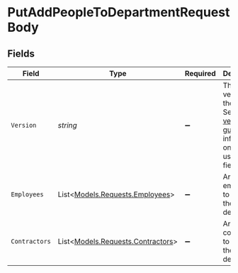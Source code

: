 # PutAddPeopleToDepartmentRequestBody


## Fields

| Field                                                                                                                                                                         | Type                                                                                                                                                                          | Required                                                                                                                                                                      | Description                                                                                                                                                                   |
| ----------------------------------------------------------------------------------------------------------------------------------------------------------------------------- | ----------------------------------------------------------------------------------------------------------------------------------------------------------------------------- | ----------------------------------------------------------------------------------------------------------------------------------------------------------------------------- | ----------------------------------------------------------------------------------------------------------------------------------------------------------------------------- |
| `Version`                                                                                                                                                                     | *string*                                                                                                                                                                      | :heavy_minus_sign:                                                                                                                                                            | The current version of the object. See the [versioning guide](https://docs.gusto.com/embedded-payroll/docs/versioning#object-layer) for information on how to use this field. |
| `Employees`                                                                                                                                                                   | List<[Models.Requests.Employees](../../Models/Requests/Employees.md)>                                                                                                         | :heavy_minus_sign:                                                                                                                                                            | Array of employees to add to the department                                                                                                                                   |
| `Contractors`                                                                                                                                                                 | List<[Models.Requests.Contractors](../../Models/Requests/Contractors.md)>                                                                                                     | :heavy_minus_sign:                                                                                                                                                            | Array of contractors to add to the department                                                                                                                                 |